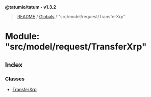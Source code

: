 **@tatumio/tatum - v1.3.2**

> [README](../README.md) / [Globals](../globals.md) / "src/model/request/TransferXrp"

# Module: "src/model/request/TransferXrp"

## Index

### Classes

* [TransferXrp](../classes/_src_model_request_transferxrp_.transferxrp.md)
